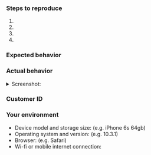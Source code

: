 <!--- Help us to avoid duplicate reports, make sure you have searched through existing issues before submitting a new one -->


<!--- If you are requesting a new feature, tell us how it should work in free form -->
<!--- If you are reporting a bug, submit the detailed description using the template below -->

### Steps to reproduce
<!--- Provide a link to a live example or a clear set of steps to reproduce the issue -->
1.
2.
3.
4.

### Expected behavior
<!--- Tell us what should happen -->

### Actual behavior
<!--- Tell us what happens instead -->


<details><summary>Screenshot:</summary>

<!--- Drag and drop, upload or paste your screenshot to this area -->

</details>


### Customer ID 
<!--- Send us a diagnostic report through the application, choose "Send Bug Report" on the app's main screen. You will get an auto-reply containing your Customer ID after sending a report -->

### Your environment
<!--- Please include all relevant details about the environment you experienced the bug in -->
* Device model and storage size: (e.g. iPhone 6s 64gb)
* Operating system and version: (e.g. 10.3.1)
* Browser: (e.g. Safari)
* Wi-fi or mobile internet connection: 
